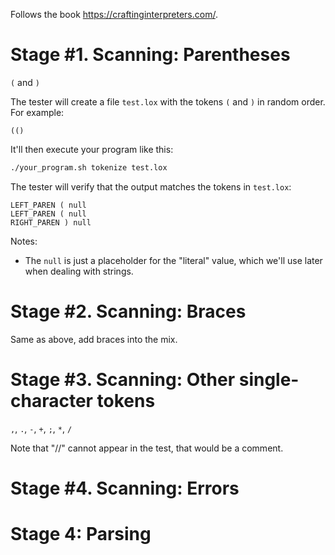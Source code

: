 Follows the book https://craftinginterpreters.com/.

# Stage #1. Scanning: Parentheses

`(` and `)`

The tester will create a file `test.lox` with the tokens `(` and `)` in random order. For example:

```
(()
```

It'll then execute your program like this:

```bash
./your_program.sh tokenize test.lox
```

The tester will verify that the output matches the tokens in `test.lox`:

```
LEFT_PAREN ( null
LEFT_PAREN ( null
RIGHT_PAREN ) null
```

Notes:

- The `null` is just a placeholder for the "literal" value, which we'll use later when dealing with strings.

# Stage #2. Scanning: Braces

Same as above, add braces into the mix.

# Stage #3. Scanning: Other single-character tokens

`,`, `.`, `-`, `+`, `;`, `*`, `/`

Note that "//" cannot appear in the test, that would be a comment.

# Stage #4. Scanning: Errors

# Stage 4: Parsing
